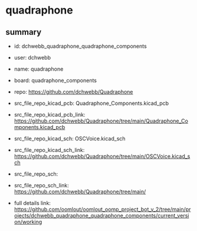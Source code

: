 # quadraphone
 
## summary 
* id: dchwebb_quadraphone_quadraphone_components
* user: dchwebb
* name: quadraphone
* board: quadraphone_components
* repo: https://github.com/dchwebb/Quadraphone
* src_file_repo_kicad_pcb: Quadraphone_Components.kicad_pcb
* src_file_repo_kicad_pcb_link: https://github.com/dchwebb/Quadraphone/tree/main/Quadraphone_Components.kicad_pcb
* src_file_repo_kicad_sch: OSCVoice.kicad_sch
* src_file_repo_kicad_sch_link: https://github.com/dchwebb/Quadraphone/tree/main/OSCVoice.kicad_sch

* src_file_repo_sch: 
* src_file_repo_sch_link: https://github.com/dchwebb/Quadraphone/tree/main/
* full details link: https://github.com/oomlout/oomlout_oomp_project_bot_v_2/tree/main/projects/dchwebb_quadraphone_quadraphone_components/current_version/working  






